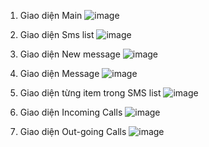 1. Giao diện Main 
![image](https://github.com/user-attachments/assets/5a14832b-74cc-4fa6-8fb2-653f02bbc7da)


2. Giao diện Sms list
![image](https://github.com/user-attachments/assets/5bee3c50-0604-48e8-83ec-4f1ccf36db2b)


3. Giao diện New message
![image](https://github.com/user-attachments/assets/8c9c27a0-7462-438a-bd5a-a2e460a50268)

4. Giao diện Message 
![image](https://github.com/user-attachments/assets/c259ff1f-c183-436d-9d95-e6d4968d1690)

5. Giao diện từng item trong SMS list
![image](https://github.com/user-attachments/assets/4ab80960-714e-4a17-a096-f1d5a5798975)

6. Giao diện Incoming Calls
![image](https://github.com/user-attachments/assets/c2d880d9-3e64-4b6f-ae2f-ed2c41700769)

7. Giao diện Out-going Calls
![image](https://github.com/user-attachments/assets/5c746911-bee6-4f9b-909e-9d52fe565649)

